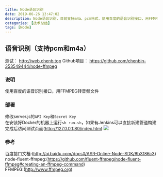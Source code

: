 ```yaml
---
title: Node语音识别
date: 2019-06-26 13:47:02
description: Node语音识别，目前支持m4a、pcm格式，使用百度的语音识别接口，用FFMPEG转音频文件
categories: [技术总结]
tags: [Node]
---
```


## 语音识别（支持pcm和m4a）
测试： http://web.chenb.top
Github项目： https://github.com/chenbin-353549444/node-ffmpeg

### 说明
使用百度的语音识别接口，用FFMPEG转音频文件

### 部署
修改server.js的`API Key`和`Secret Key`  
在安装好Docker的机器上运行`sh run.sh`，如果有Jenkins可以直接新建管道构建  
完成后访问测试页面(http://127.0.0.1:80/index.htm)
![](/images/view.jpg)

### 参考
百度接口文档:(http://ai.baidu.com/docs#/ASR-Online-Node-SDK/8b3186c3)  
node-fluent-ffmpeg:(https://github.com/fluent-ffmpeg/node-fluent-ffmpeg#creating-an-ffmpeg-command)  
FFMPEG:(http://www.ffmpeg.org)

